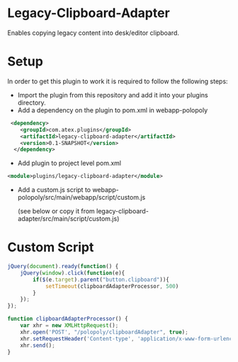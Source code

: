 # Legacy-Clipboard-Adapter
Enables copying legacy content into desk/editor clipboard.

# Setup
In order to get this plugin to work it is required to follow the following steps:
* Import the plugin from this repository and add it into your plugins directory.
* Add a dependency on the plugin to pom.xml in webapp-polopoly 
```xml
 <dependency>
    <groupId>com.atex.plugins</groupId>
    <artifactId>legacy-clipboard-adapter</artifactId>
    <version>0.1-SNAPSHOT</version>
  </dependency>
``` 

* Add plugin to project level pom.xml
```xml
<module>plugins/legacy-clipboard-adapter</module>
```
* Add a custom.js script to webapp-polopoly/src/main/webapp/script/custom.js
  
  (see below or copy it from legacy-clipboard-adapter/src/main/script/custom.js)

# Custom Script

```javascript
jQuery(document).ready(function() {
    jQuery(window).click(function(e){
        if($(e.target).parent("button.clipboard")){
            setTimeout(clipboardAdapterProcessor, 500)
        }
    });
});

function clipboardAdapterProcessor() {
    var xhr = new XMLHttpRequest();
    xhr.open('POST', "/polopoly/clipboardAdapter", true);
    xhr.setRequestHeader('Content-type', 'application/x-www-form-urlencoded');
    xhr.send();
}


